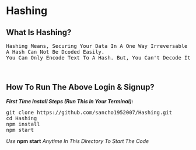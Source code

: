 # Hashing

## What Is Hashing?
<pre>
Hashing Means, Securing Your Data In A One Way Irreversable One Way Method
A Hash Can Not Be Dcoded Easily.
You Can Only Encode Text To A Hash. But, You Can't Decode It Again...
</pre>

<br>

## How To Run The Above Login & Signup?
***First Time Install Steps (Run This In Your Terminal):***
<pre>
git clone https://github.com/sancho1952007/Hashing.git
cd Hashing
npm install
npm start
</pre>

<i>Use </i><b>npm start</b><i> Anytime In This Directory To Start The Code</i>
